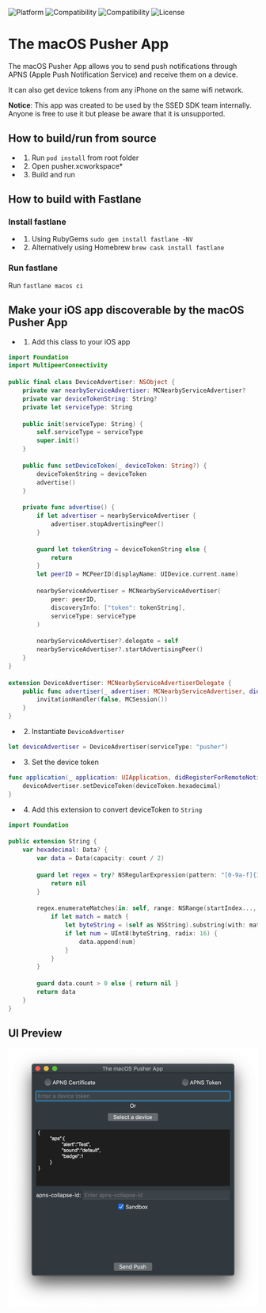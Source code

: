 ![Platform](https://img.shields.io/badge/Platform-macOS-black) 
![Compatibility](https://img.shields.io/badge/Compatibility-macOS%20%3E%3D%2010.13-orange) 
![Compatibility](https://img.shields.io/badge/Swift-5.0-orange.svg) 
![License](https://img.shields.io/badge/License-MIT-lightgrey.svg) 

# The macOS Pusher App

The macOS Pusher App allows you to send push notifications through APNS (Apple Push Notification Service) and receive them on a device.

It can also get device tokens from any iPhone on the same wifi network.

**Notice**: This app was created to be used by the SSED SDK team internally. Anyone is free to use it but please be aware that it is unsupported.

## How to build/run from source

- 1) Run `pod install` from root folder
- 2) Open pusher.xcworkspace*
- 3) Build and run

## How to build with Fastlane

### Install fastlane
- 1) Using RubyGems `sudo gem install fastlane -NV`

- 2) Alternatively using Homebrew `brew cask install fastlane`

### Run fastlane
Run `fastlane macos ci`

## Make your iOS app discoverable by the macOS Pusher App

- 1) Add this class to your iOS app

```swift
import Foundation
import MultipeerConnectivity

public final class DeviceAdvertiser: NSObject {
    private var nearbyServiceAdvertiser: MCNearbyServiceAdvertiser?
    private var deviceTokenString: String?
    private let serviceType: String
    
    public init(serviceType: String) {
        self.serviceType = serviceType
        super.init()
    }
    
    public func setDeviceToken(_ deviceToken: String?) {
        deviceTokenString = deviceToken
        advertise()
    }
    
    private func advertise() {
        if let advertiser = nearbyServiceAdvertiser {
            advertiser.stopAdvertisingPeer()
        }
        
        guard let tokenString = deviceTokenString else {
            return
        }
        let peerID = MCPeerID(displayName: UIDevice.current.name)
        
        nearbyServiceAdvertiser = MCNearbyServiceAdvertiser(
            peer: peerID,
            discoveryInfo: ["token": tokenString],
            serviceType: serviceType
        )
        
        nearbyServiceAdvertiser?.delegate = self
        nearbyServiceAdvertiser?.startAdvertisingPeer()
    }
}

extension DeviceAdvertiser: MCNearbyServiceAdvertiserDelegate {
    public func advertiser(_ advertiser: MCNearbyServiceAdvertiser, didReceiveInvitationFromPeer peerID: MCPeerID, withContext context: Data?, invitationHandler: @escaping (Bool, MCSession?) -> Void) {
        invitationHandler(false, MCSession())
    }
}
```
- 2) Instantiate `DeviceAdvertiser`

```swift
let deviceAdvertiser = DeviceAdvertiser(serviceType: "pusher")
```

- 3) Set the device token

```swift
func application(_ application: UIApplication, didRegisterForRemoteNotificationsWithDeviceToken deviceToken: Data) {
    deviceAdvertiser.setDeviceToken(deviceToken.hexadecimal)
}
```

- 4) Add this extension to convert deviceToken to `String`

```swift
import Foundation

public extension String {
    var hexadecimal: Data? {
        var data = Data(capacity: count / 2)
        
        guard let regex = try? NSRegularExpression(pattern: "[0-9a-f]{1,2}", options: .caseInsensitive) else {
            return nil
        }
        
        regex.enumerateMatches(in: self, range: NSRange(startIndex..., in: self)) { match, _, _ in
            if let match = match {
                let byteString = (self as NSString).substring(with: match.range)
                if let num = UInt8(byteString, radix: 16) {
                    data.append(num)
                }
            }
        }
        
        guard data.count > 0 else { return nil }
        return data
    }
}
```

## UI Preview

![The macOS Pusher App](preview.png)
